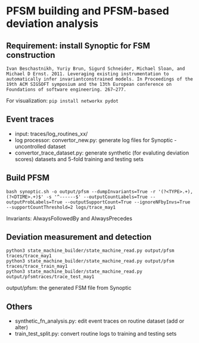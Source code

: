 # PFSM building and PFSM-based deviation analysis

## Requirement: install Synoptic for FSM construction
```
Ivan Beschastnikh, Yuriy Brun, Sigurd Schneider, Michael Sloan, and Michael D Ernst. 2011. Leveraging existing instrumentation to automatically infer invariantconstrained models. In Proceedings of the 19th ACM SIGSOFT symposium and the 13th European conference on Foundations of software engineering. 267–277.
```

For visualization: `pip install networkx pydot`

## Event traces
- input: traces/log_routines_xx/
- log processor: convertor_new.py: generate log files for Synoptic - uncontrolled dataset
- convertor_trace_dataset.py: generate synthetic (for evaluting deviation scores) datasets and 5-fold training and testing sets


## Build PFSM
`bash synoptic.sh -o output/pfsm --dumpInvariants=True -r '(?<TYPE>.+),(?<DTIME>.+)$' -s '^------$' --outputCountLabels=True --outputProbLabels=True --outputSupportCount=True --ignoreNFbyInvs=True --supportCountThreshold=2 logs/trace_may1`

Invariants: AlwaysFollowedBy and AlwaysPrecedes

## Deviation measurement and detection
```
python3 state_machine_builder/state_machine_read.py output/pfsm traces/trace_may1
python3 state_machine_builder/state_machine_read.py output/pfsm traces/trace_train_may1
python3 state_machine_builder/state_machine_read.py output/pfsmtraces/trace_test_may1
```
output/pfsm: the generated FSM file from Synoptic

## Others
- synthetic_fn_analysis.py: edit event traces on routine dataset (add or alter)
- train_test_split.py: convert routine logs to training and testing sets

